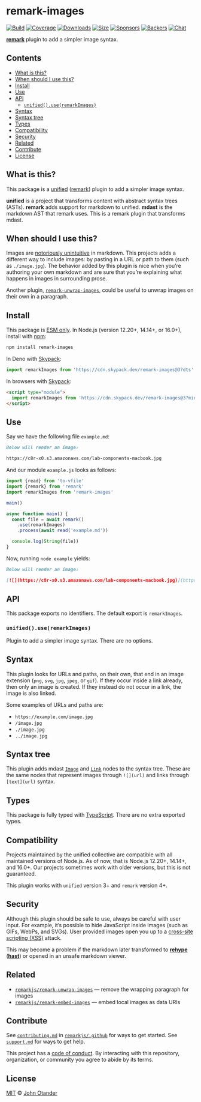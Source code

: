 # remark-images

[![Build][build-badge]][build]
[![Coverage][coverage-badge]][coverage]
[![Downloads][downloads-badge]][downloads]
[![Size][size-badge]][size]
[![Sponsors][sponsors-badge]][collective]
[![Backers][backers-badge]][collective]
[![Chat][chat-badge]][chat]

**[remark][]** plugin to add a simpler image syntax.

## Contents

*   [What is this?](#what-is-this)
*   [When should I use this?](#when-should-i-use-this)
*   [Install](#install)
*   [Use](#use)
*   [API](#api)
    *   [`unified().use(remarkImages)`](#unifieduseremarkimages)
*   [Syntax](#syntax)
*   [Syntax tree](#syntax-tree)
*   [Types](#types)
*   [Compatibility](#compatibility)
*   [Security](#security)
*   [Related](#related)
*   [Contribute](#contribute)
*   [License](#license)

## What is this?

This package is a [unified][] ([remark][]) plugin to add a simpler
image syntax.

**unified** is a project that transforms content with abstract syntax trees
(ASTs).
**remark** adds support for markdown to unified.
**mdast** is the markdown AST that remark uses.
This is a remark plugin that transforms mdast.

## When should I use this?

Images are [notoriously unintuitive][tweet] in markdown.
This projects adds a different way to include images: by pasting in a URL or
path to them (such as `./image.jpg`).
The behavior added by this plugin is nice when you’re authoring your own
markdown and are sure that you’re explaining what happens in images in
surrounding prose.

Another plugin, [`remark-unwrap-images`][remark-unwrap-images], could be useful
to unwrap images on their own in a paragraph.

## Install

This package is [ESM only](https://gist.github.com/sindresorhus/a39789f98801d908bbc7ff3ecc99d99c).
In Node.js (version 12.20+, 14.14+, or 16.0+), install with [npm][]:

```sh
npm install remark-images
```

In Deno with [Skypack][]:

```js
import remarkImages from 'https://cdn.skypack.dev/remark-images@3?dts'
```

In browsers with [Skypack][]:

```html
<script type="module">
  import remarkImages from 'https://cdn.skypack.dev/remark-images@3?min'
</script>
```

## Use

Say we have the following file `example.md`:

```markdown
Below will render an image:

https://c8r-x0.s3.amazonaws.com/lab-components-macbook.jpg
```

And our module `example.js` looks as follows:

```js
import {read} from 'to-vfile'
import {remark} from 'remark'
import remarkImages from 'remark-images'

main()

async function main() {
  const file = await remark()
    .use(remarkImages)
    .process(await read('example.md'))

  console.log(String(file))
}
```

Now, running `node example` yields:

```markdown
Below will render an image:

[![](https://c8r-x0.s3.amazonaws.com/lab-components-macbook.jpg)](https://c8r-x0.s3.amazonaws.com/lab-components-macbook.jpg)
```

## API

This package exports no identifiers.
The default export is `remarkImages`.

### `unified().use(remarkImages)`

Plugin to add a simpler image syntax.
There are no options.

## Syntax

This plugin looks for URLs and paths, on their own, that end in an image
extension (`png`, `svg`, `jpg`, `jpeg`, or `gif`).
If they occur inside a link already, then only an image is created.
If they instead do not occur in a link, the image is also linked.

Some examples of URLs and paths are:

*   `https://example.com/image.jpg`
*   `/image.jpg`
*   `./image.jpg`
*   `../image.jpg`

## Syntax tree

This plugin adds mdast [`Image`][image] and [`Link`][link] nodes to the syntax
tree.
These are the same nodes that represent images through `![](url)` and links
through `[text](url)` syntax.

## Types

This package is fully typed with [TypeScript][].
There are no extra exported types.

## Compatibility

Projects maintained by the unified collective are compatible with all maintained
versions of Node.js.
As of now, that is Node.js 12.20+, 14.14+, and 16.0+.
Our projects sometimes work with older versions, but this is not guaranteed.

This plugin works with `unified` version 3+ and `remark` version 4+.

## Security

Although this plugin should be safe to use, always be careful with user input.
For example, it’s possible to hide JavaScript inside images (such as GIFs,
WebPs, and SVGs).
User provided images open you up to a [cross-site scripting (XSS)][xss] attack.

This may become a problem if the markdown later transformed to
**[rehype][]** (**[hast][]**) or opened in an unsafe markdown viewer.

## Related

*   [`remarkjs/remark-unwrap-images`][remark-unwrap-images]
    — remove the wrapping paragraph for images
*   [`remarkjs/remark-embed-images`](https://github.com/remarkjs/remark-embed-images)
    — embed local images as data URIs

## Contribute

See [`contributing.md`][contributing] in [`remarkjs/.github`][health] for ways
to get started.
See [`support.md`][support] for ways to get help.

This project has a [code of conduct][coc].
By interacting with this repository, organization, or community you agree to
abide by its terms.

## License

[MIT][license] © [John Otander][author]

<!-- Definitions -->

[build-badge]: https://github.com/remarkjs/remark-images/workflows/main/badge.svg

[build]: https://github.com/remarkjs/remark-images/actions

[coverage-badge]: https://img.shields.io/codecov/c/github/remarkjs/remark-images.svg

[coverage]: https://codecov.io/github/remarkjs/remark-images

[downloads-badge]: https://img.shields.io/npm/dm/remark-images.svg

[downloads]: https://www.npmjs.com/package/remark-images

[size-badge]: https://img.shields.io/bundlephobia/minzip/remark-images.svg

[size]: https://bundlephobia.com/result?p=remark-images

[sponsors-badge]: https://opencollective.com/unified/sponsors/badge.svg

[backers-badge]: https://opencollective.com/unified/backers/badge.svg

[collective]: https://opencollective.com/unified

[chat-badge]: https://img.shields.io/badge/chat-discussions-success.svg

[chat]: https://github.com/remarkjs/remark/discussions

[npm]: https://docs.npmjs.com/cli/install

[skypack]: https://www.skypack.dev

[health]: https://github.com/remarkjs/.github

[contributing]: https://github.com/remarkjs/.github/blob/HEAD/contributing.md

[support]: https://github.com/remarkjs/.github/blob/HEAD/support.md

[coc]: https://github.com/remarkjs/.github/blob/HEAD/code-of-conduct.md

[license]: license

[author]: https://johno.com

[remark]: https://github.com/remarkjs/remark

[unified]: https://github.com/unifiedjs/unified

[xss]: https://en.wikipedia.org/wiki/Cross-site_scripting

[typescript]: https://www.typescriptlang.org

[rehype]: https://github.com/rehypejs/rehype

[hast]: https://github.com/syntax-tree/hast

[tweet]: https://twitter.com/gruber/status/1246489863932821512

[remark-unwrap-images]: https://github.com/remarkjs/remark-unwrap-images

[image]: https://github.com/syntax-tree/mdast#image

[link]: https://github.com/syntax-tree/mdast#link
